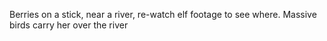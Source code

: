 Berries on a stick, near a river, re-watch elf footage to see where. Massive birds carry her over the river